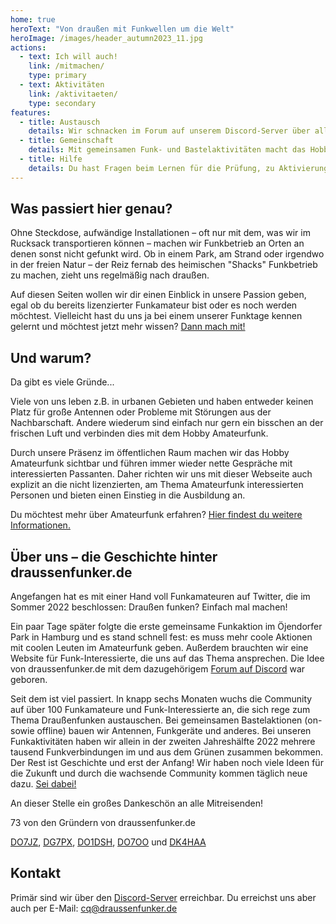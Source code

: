 ```yaml
---
home: true
heroText: "Von draußen mit Funkwellen um die Welt"
heroImage: /images/header_autumn2023_11.jpg
actions:
  - text: Ich will auch!
    link: /mitmachen/
    type: primary
  - text: Aktivitäten
    link: /aktivitaeten/
    type: secondary
features:
  - title: Austausch
    details: Wir schnacken im Forum auf unserem Discord-Server über alles rund ums Thema Funk. Besuch uns!
  - title: Gemeinschaft
    details: Mit gemeinsamen Funk- und Bastelaktivitäten macht das Hobby mehr Spaß. Mach mit!
  - title: Hilfe
    details: Du hast Fragen beim Lernen für die Prüfung, zu Aktivierungen, Equipment, DIY etc? Frag nach!
---
```

## Was passiert hier genau?

Ohne Steckdose, aufwändige Installationen – oft nur mit dem, was wir im Rucksack transportieren können – machen wir Funkbetrieb an Orten an denen sonst nicht gefunkt wird. Ob in einem Park, am Strand oder irgendwo in der freien Natur – der Reiz fernab des heimischen "Shacks" Funkbetrieb zu machen, zieht uns regelmäßig nach draußen.

Auf diesen Seiten wollen wir dir einen Einblick in unsere Passion geben, egal ob du bereits lizenzierter Funkamateur bist oder es noch werden möchtest. Vielleicht hast du uns ja bei einem unserer Funktage kennen gelernt und möchtest jetzt mehr wissen? [Dann mach mit!](/mitmachen)


## Und warum?

Da gibt es viele Gründe...

Viele von uns leben z.B. in urbanen Gebieten und haben entweder keinen Platz für große Antennen oder Probleme mit Störungen aus der Nachbarschaft. Andere wiederum sind einfach nur gern ein bisschen an der frischen Luft und verbinden dies mit dem Hobby Amateurfunk.

Durch unsere Präsenz im öffentlichen Raum machen wir das Hobby Amateurfunk sichtbar und führen immer wieder nette Gespräche mit interessierten Passanten. Daher richten wir uns mit dieser Webseite auch explizit an die nicht lizenzierten, am Thema Amateurfunk interessierten Personen und bieten einen Einstieg in die Ausbildung an.

Du möchtest mehr über Amateurfunk erfahren? [Hier findest du weitere Informationen.](/amateurfunk)


## Über uns – die Geschichte hinter draussenfunker.de

Angefangen hat es mit einer Hand voll Funkamateuren auf Twitter, die im Sommer 2022 beschlossen: Draußen funken? Einfach mal machen!

Ein paar Tage später folgte die erste gemeinsame Funkaktion im Öjendorfer Park in Hamburg und es stand schnell fest: es muss mehr coole Aktionen mit coolen Leuten im Amateurfunk geben. Außerdem brauchten wir eine Website für Funk-Interessierte, die uns auf das Thema ansprechen. Die Idee von draussenfunker.de mit dem dazugehörigem [Forum auf Discord](https://discord.gg/8SCbRakh) war geboren. 

Seit dem ist viel passiert. In knapp sechs Monaten wuchs die Community auf über 100 Funkamateure und Funk-Interessierte an, die sich rege zum Thema Draußenfunken austauschen. Bei gemeinsamen Bastelaktionen (on- sowie offline) bauen wir Antennen, Funkgeräte und anderes. Bei unseren Funkaktivitäten haben wir allein in der zweiten Jahreshälfte 2022 mehrere tausend Funkverbindungen im und aus dem Grünen zusammen bekommen. Der Rest ist Geschichte und erst der Anfang! Wir haben noch viele Ideen für die Zukunft und durch die wachsende Community kommen täglich neue dazu. [Sei dabei!](/mitmachen)

An dieser Stelle ein großes Dankeschön an alle Mitreisenden!

73 von den Gründern von draussenfunker.de

[DO7JZ](https://www.qrz.com/db/DO7JZ), [DG7PX](https://www.qrz.com/db/DG7PX), [DO1DSH](https://www.qrz.com/db/DO1DSH), [DO7OO](https://www.qrz.com/db/DO7OO) und [DK4HAA](https://www.qrz.com/db/DK4HAA)


## Kontakt
Primär sind wir über den [Discord-Server](/mitmachen) erreichbar. Du erreichst uns aber auch per E-Mail: [cq@draussenfunker.de](mailto:cq@draussenfunker.de)
